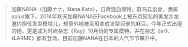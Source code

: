 > 加藤NANA（加藤ナナ，Nana Kato），日荷混血模特，群马县出身，隶属aplus旗下。2014年秋天加藤NANA在Facebook上被东京知名的美发沙龙邀约担任发型模特儿，却意外地被采用变成发型目录的麻豆。今年正式出道的她，更是成为时尚杂志《Ray》10月份的专属模特，并在杂志《ar》、《LARME》都有登场，目前加藤NANA在日本的人气节节攀升中。